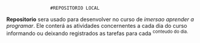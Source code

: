                     #REPOSITORIO LOCAL
**Repositorio** sera usado para desenvolver no curso de _imersao aprender a programar_. Ele conterá as atividades concernentes a cada dia do curso informando ou deixando registrados as tarefas para cada 
<sup>conteudo do dia.</sup>
